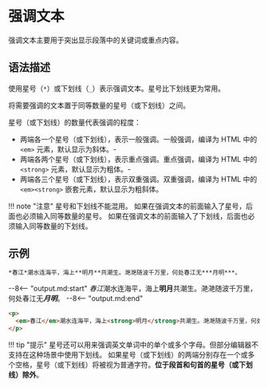 # 强调文本

强调文本主要用于突出显示段落中的关键词或重点内容。

## 语法描述

使用星号（`*`）或下划线（`_`）表示强调文本。星号比下划线更为常用。

将需要强调的文本置于同等数量的星号（或下划线）之间。

星号（或下划线）的数量代表强调的程度：

- 两端各一个星号（或下划线），表示一般强调。一般强调，编译为 HTML 中的 `<em>` 元素，默认显示为斜体。-
- 两端各两个星号（或下划线），表示重点强调。重点强调，编译为 HTML 中的 `<strong>` 元素，默认显示为粗体。-
- 两端各三个星号（或下划线），表示双重强调。双重强调，编译为 HTML 中的 `<em><strong>` 嵌套元素，默认显示为粗斜体。

!!! note "注意"
    星号和下划线不能混用。
    如果在强调文本的前面输入了星号，后面也必须输入同等数量的星号。
    如果在强调文本的前面输入了下划线，后面也必须输入同等数量的下划线。

## 示例

```markdown
*春江*潮水连海平，海上**明月**共潮生。滟滟随波千万里，何处春江无***月明***。
```

--8<-- "output.md:start"
*春江*潮水连海平，海上**明月**共潮生。滟滟随波千万里，何处春江无***月明***。
--8<-- "output.md:end"

```html
<p>
  <em>春江</em>潮水连海平，海上<strong>明月</strong>共潮生。滟滟随波千万里，何处春江无<em><strong>月明</strong></em>。
</p>
```

!!! tip "提示"
    星号还可以用来强调英文单词中的单个或多个字母。但部分编辑器不支持在这种场景中使用下划线。
    如果星号（或下划线）的两端分别存在一个或多个空格，星号（或下划线）将被视为普通字符。**位于段首和句首的星号（或下划线）除外**。

